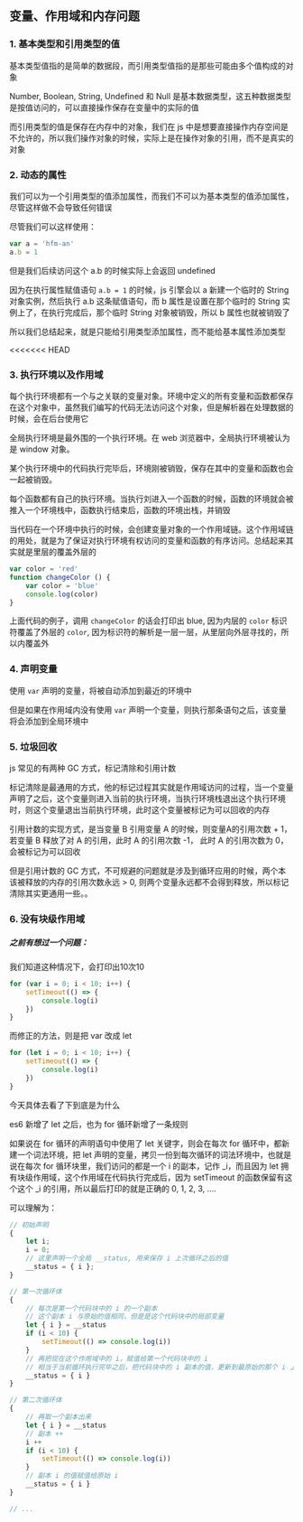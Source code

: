 ## 变量、作用域和内存问题

### 1. 基本类型和引用类型的值

基本类型值指的是简单的数据段，而引用类型值指的是那些可能由多个值构成的对象

Number, Boolean, String, Undefined 和 Null 是基本数据类型，这五种数据类型是按值访问的，可以直接操作保存在变量中的实际的值

而引用类型的值是保存在内存中的对象，我们在 js 中是想要直接操作内存空间是不允许的，所以我们操作对象的时候，实际上是在操作对象的引用，而不是真实的对象

### 2. 动态的属性

我们可以为一个引用类型的值添加属性，而我们不可以为基本类型的值添加属性，尽管这样做不会导致任何错误

尽管我们可以这样使用：

```js
var a = 'hfm-an'
a.b = 1
```

但是我们后续访问这个 a.b 的时候实际上会返回 undefined

因为在执行属性赋值语句 `a.b = 1` 的时候，js 引擎会以 a 新建一个临时的 String 对象实例，然后执行 a.b 这条赋值语句，而 b 属性是设置在那个临时的 String 实例上了，在执行完成后，那个临时 String 对象被销毁，所以 b 属性也就被销毁了

所以我们总结起来，就是只能给引用类型添加属性，而不能给基本属性添加类型

<<<<<<< HEAD
### 3. 执行环境以及作用域

每个执行环境都有一个与之关联的变量对象。环境中定义的所有变量和函数都保存在这个对象中，虽然我们编写的代码无法访问这个对象，但是解析器在处理数据的时候，会在后台使用它

全局执行环境是最外围的一个执行环境。在 web 浏览器中，全局执行环境被认为是 window 对象。

某个执行环境中的代码执行完毕后，环境刚被销毁，保存在其中的变量和函数也会一起被销毁。

每个函数都有自己的执行环境。当执行刘进入一个函数的时候，函数的环境就会被推入一个环境栈中，函数执行结束后，函数的环境出栈，并销毁

当代码在一个环境中执行的时候，会创建变量对象的一个作用域链。这个作用域链的用处，就是为了保证对执行环境有权访问的变量和函数的有序访问。总结起来其实就是里层的覆盖外层的

```js
var color = 'red'
function changeColor () {
    var color = 'blue'
    console.log(color)
}
```

上面代码的例子，调用 `changeColor` 的话会打印出 blue, 因为内层的 `color` 标识符覆盖了外层的 `color`, 因为标识符的解析是一层一层，从里层向外层寻找的，所以内覆盖外

### 4. 声明变量

使用 `var` 声明的变量，将被自动添加到最近的环境中

但是如果在作用域内没有使用 `var` 声明一个变量，则执行那条语句之后，该变量将会添加到全局环境中

### 5. 垃圾回收

js 常见的有两种 GC 方式，标记清除和引用计数

标记清除是最通用的方式，他的标记过程其实就是作用域访问的过程，当一个变量声明了之后，这个变量则进入当前的执行环境，当执行环境栈退出这个执行环境时，则这个变量退出当前执行环境，此时这个变量被标记为可以回收的内存

引用计数的实现方式，是当变量 B 引用变量 A 的时候，则变量A的引用次数 + 1， 若变量 B 释放了对 A 的引用，此时 A 的引用次数 -1， 此时 A 的引用次数为 0，会被标记为可以回收

但是引用计数的 GC 方式，不可规避的问题就是涉及到循环应用的时候，两个本该被释放的内存的引用次数永远 > 0, 则两个变量永远都不会得到释放，所以标记清除其实更通用一些。。

### 6. 没有块级作用域

##### 之前有想过一个问题：

我们知道这种情况下，会打印出10次10

```js
for (var i = 0; i < 10; i++) {
    setTimeout(() => {
        console.log(i)
    })
}
```

而修正的方法，则是把 var 改成 let

```js
for (let i = 0; i < 10; i++) {
    setTimeout(() => {
        console.log(i)
    })
}
```

今天具体去看了下到底是为什么

es6 新增了 let 之后，也为 for 循环新增了一条规则

如果说在 for 循环的声明语句中使用了 let 关键字，则会在每次 for 循环中，都新建一个词法环境，把 let 声明的变量，拷贝一份到每次循环的词法环境中，也就是说在每次 for 循环块里，我们访问的都是一个 i 的副本，记作 _i，而且因为 let 拥有块级作用域，这个作用域在代码执行完成后，因为 setTimeout 的函数保留有这个这个 _i 的引用，所以最后打印的就是正确的 0, 1, 2, 3, ....

可以理解为：

```js
// 初始声明
{ 
    let i;
    i = 0;
    // 这里声明一个全局 __status, 用来保存 i 上次循环之后的值
    __status = { i };
}

// 第一次循环体
{
    // 每次是第一个代码块中的 i 的一个副本
    // 这个副本 i 与原始的值相同，但是是这个代码块中的局部变量
    let { i } = __status
    if (i < 10) {
        setTimeout(() => console.log(i))
    }
    // 再把现在这个作用域中的 i，赋值给第一个代码块中的 i
    // 相当于当前循环执行完毕之后，把代码块中的 i 副本的值，更新到最原始的那个 i 上
    __status = { i }
}

// 第二次循环体
{
    // 再取一个副本出来
    let { i } = __status
    // 副本 ++
    i ++
    if (i < 10) {
        setTimeout(() => console.log(i))
    }
    // 副本 i 的值赋值给原始 i
    __status = { i }
}

// ...

